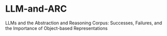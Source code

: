 # LLM-and-ARC
LLMs and the Abstraction and Reasoning Corpus: Successes, Failures, and the Importance of Object-based Representations
